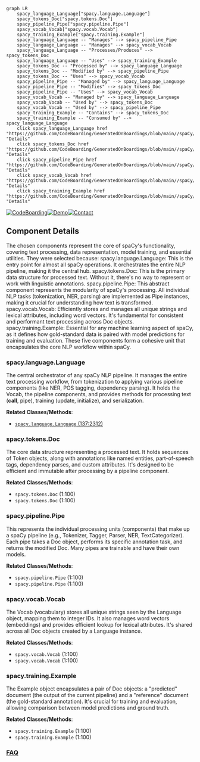 ```mermaid
graph LR
    spacy_language_Language["spacy.language.Language"]
    spacy_tokens_Doc["spacy.tokens.Doc"]
    spacy_pipeline_Pipe["spacy.pipeline.Pipe"]
    spacy_vocab_Vocab["spacy.vocab.Vocab"]
    spacy_training_Example["spacy.training.Example"]
    spacy_language_Language -- "Manages" --> spacy_pipeline_Pipe
    spacy_language_Language -- "Manages" --> spacy_vocab_Vocab
    spacy_language_Language -- "Processes/Produces" --> spacy_tokens_Doc
    spacy_language_Language -- "Uses" --> spacy_training_Example
    spacy_tokens_Doc -- "Processed by" --> spacy_language_Language
    spacy_tokens_Doc -- "Modified by" --> spacy_pipeline_Pipe
    spacy_tokens_Doc -- "Uses" --> spacy_vocab_Vocab
    spacy_pipeline_Pipe -- "Managed by" --> spacy_language_Language
    spacy_pipeline_Pipe -- "Modifies" --> spacy_tokens_Doc
    spacy_pipeline_Pipe -- "Uses" --> spacy_vocab_Vocab
    spacy_vocab_Vocab -- "Managed by" --> spacy_language_Language
    spacy_vocab_Vocab -- "Used by" --> spacy_tokens_Doc
    spacy_vocab_Vocab -- "Used by" --> spacy_pipeline_Pipe
    spacy_training_Example -- "Contains" --> spacy_tokens_Doc
    spacy_training_Example -- "Consumed by" --> spacy_language_Language
    click spacy_language_Language href "https://github.com/CodeBoarding/GeneratedOnBoardings/blob/main//spaCy/spacy_language_Language.md" "Details"
    click spacy_tokens_Doc href "https://github.com/CodeBoarding/GeneratedOnBoardings/blob/main//spaCy/spacy_tokens_Doc.md" "Details"
    click spacy_pipeline_Pipe href "https://github.com/CodeBoarding/GeneratedOnBoardings/blob/main//spaCy/spacy_pipeline_Pipe.md" "Details"
    click spacy_vocab_Vocab href "https://github.com/CodeBoarding/GeneratedOnBoardings/blob/main//spaCy/spacy_vocab_Vocab.md" "Details"
    click spacy_training_Example href "https://github.com/CodeBoarding/GeneratedOnBoardings/blob/main//spaCy/spacy_training_Example.md" "Details"
```
[![CodeBoarding](https://img.shields.io/badge/Generated%20by-CodeBoarding-9cf?style=flat-square)](https://github.com/CodeBoarding/GeneratedOnBoardings)[![Demo](https://img.shields.io/badge/Try%20our-Demo-blue?style=flat-square)](https://www.codeboarding.org/demo)[![Contact](https://img.shields.io/badge/Contact%20us%20-%20contact@codeboarding.org-lightgrey?style=flat-square)](mailto:contact@codeboarding.org)

## Component Details

The chosen components represent the core of spaCy's functionality, covering text processing, data representation, model training, and essential utilities. They were selected because: spacy.language.Language: This is the entry point for almost all spaCy operations. It orchestrates the entire NLP pipeline, making it the central hub. spacy.tokens.Doc: This is the primary data structure for processed text. Without it, there's no way to represent or work with linguistic annotations. spacy.pipeline.Pipe: This abstract component represents the modularity of spaCy's processing. All individual NLP tasks (tokenization, NER, parsing) are implemented as Pipe instances, making it crucial for understanding how text is transformed. spacy.vocab.Vocab: Efficiently stores and manages all unique strings and lexical attributes, including word vectors. It's fundamental for consistent and performant text processing across Doc objects. spacy.training.Example: Essential for any machine learning aspect of spaCy, as it defines how gold-standard data is paired with model predictions for training and evaluation. These five components form a cohesive unit that encapsulates the core NLP workflow within spaCy.

### spacy.language.Language
The central orchestrator of any spaCy NLP pipeline. It manages the entire text processing workflow, from tokenization to applying various pipeline components (like NER, POS tagging, dependency parsing). It holds the Vocab, the pipeline components, and provides methods for processing text (__call__, pipe), training (update, initialize), and serialization.


**Related Classes/Methods**:

- <a href="https://github.com/explosion/spaCy/blob/master/spacy/language.py#L137-L2312" target="_blank" rel="noopener noreferrer">`spacy.language.Language` (137:2312)</a>


### spacy.tokens.Doc
The core data structure representing a processed text. It holds sequences of Token objects, along with annotations like named entities, part-of-speech tags, dependency parses, and custom attributes. It's designed to be efficient and immutable after processing by a pipeline component.


**Related Classes/Methods**:

- `spacy.tokens.Doc` (1:100)
- `spacy.tokens.Doc` (1:100)


### spacy.pipeline.Pipe
This represents the individual processing units (components) that make up a spaCy pipeline (e.g., Tokenizer, Tagger, Parser, NER, TextCategorizer). Each pipe takes a Doc object, performs its specific annotation task, and returns the modified Doc. Many pipes are trainable and have their own models.


**Related Classes/Methods**:

- `spacy.pipeline.Pipe` (1:100)
- `spacy.pipeline.Pipe` (1:100)


### spacy.vocab.Vocab
The Vocab (vocabulary) stores all unique strings seen by the Language object, mapping them to integer IDs. It also manages word vectors (embeddings) and provides efficient lookup for lexical attributes. It's shared across all Doc objects created by a Language instance.


**Related Classes/Methods**:

- `spacy.vocab.Vocab` (1:100)
- `spacy.vocab.Vocab` (1:100)


### spacy.training.Example
The Example object encapsulates a pair of Doc objects: a "predicted" document (the output of the current pipeline) and a "reference" document (the gold-standard annotation). It's crucial for training and evaluation, allowing comparison between model predictions and ground truth.


**Related Classes/Methods**:

- `spacy.training.Example` (1:100)
- `spacy.training.Example` (1:100)




### [FAQ](https://github.com/CodeBoarding/GeneratedOnBoardings/tree/main?tab=readme-ov-file#faq)
